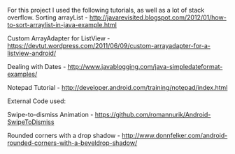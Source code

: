 
For this project I used the following tutorials, as well as a lot of stack overflow. 
Sorting arrayList - http://javarevisited.blogspot.com/2012/01/how-to-sort-arraylist-in-java-example.html

Custom ArrayAdapter for ListView - https://devtut.wordpress.com/2011/06/09/custom-arrayadapter-for-a-listview-android/

Dealing with Dates - http://www.javablogging.com/java-simpledateformat-examples/

Notepad Tutorial - http://developer.android.com/training/notepad/index.html


External Code used:

Swipe-to-dismiss Animation - https://github.com/romannurik/Android-SwipeToDismiss

Rounded corners with a drop shadow - http://www.donnfelker.com/android-rounded-corners-with-a-beveldrop-shadow/
